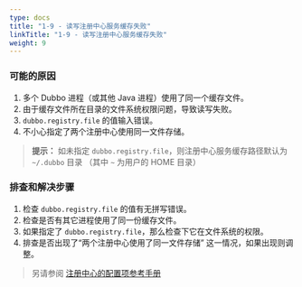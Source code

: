 ```yaml
---
type: docs
title: "1-9 - 读写注册中心服务缓存失败"
linkTitle: "1-9 - 读写注册中心服务缓存失败"
weight: 9
---
```


### 可能的原因
1. 多个 Dubbo 进程（或其他 Java 进程）使用了同一个缓存文件。
2. 由于缓存文件所在目录的文件系统权限问题，导致读写失败。
3. `dubbo.registry.file` 的值输入错误。
4. 不小心指定了两个注册中心使用同一文件存储。

> **提示：**
如未指定 `dubbo.registry.file`，则注册中心服务缓存路径默认为 `~/.dubbo` 目录
（其中 `~` 为用户的 HOME 目录）

### 排查和解决步骤
1. 检查 `dubbo.registry.file` 的值有无拼写错误。
2. 检查是否有其它进程使用了同一份缓存文件。
3. 如果指定了 `dubbo.registry.file`，那么检查下它在文件系统的权限。
4. 排查是否出现了“两个注册中心使用了同一文件存储” 这一情况，如果出现则调整。

> 另请参阅
[注册中心的配置项参考手册](https://dubbo.apache.org/zh-cn/docs3-v2/java-sdk/reference-manual/config/properties/#registry)
